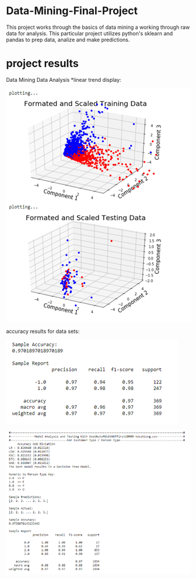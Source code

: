# Data-Mining-Final-Project

This project works through the basics of data mining a working through raw data for analysis. This particular project utilizes python's sklearn and pandas 
to prep data, analize and make predictions. 

# project results

Data Mining Data Analysis *linear trend display:

![Clean Data](https://github.com/lilipach/Data-Mining-Final-Project/blob/master/project_screenshot_data_mining.png)

accuracy results for data sets:

![Data Set 1](https://github.com/lilipach/Data-Mining-Final-Project/blob/master/project_screenshot_data_mining_2.png)

![Data Set 2](https://github.com/lilipach/Data-Mining-Final-Project/blob/master/project_screenshot_data_mining_3.png)

